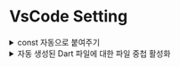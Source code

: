 # VsCode Setting

<details>
<summary> const 자동으로 붙여주기 </summary>

com + , 누르고  
codeActionsOnSave 검색후  
settings.json   
~~~
"editor.codeActionsOnSave": {
    "source.fixAll": true
}
~~~
true로 설정하면 저장할때 const를 자동으로 붙여준다

</details>

<details>
<summary> 자동 생성된 Dart 파일에 대한 파일 중첩 활성화 </summary>
 
settings.json   
~~~
{
  "explorer.fileNesting.patterns": {
      "*.dart": "${capture}.g.dart, ${capture}.freezed.dart"
  },
  "explorer.fileNesting.enabled": true,
  "explorer.fileNesting.expand": false,
}
~~~

# Reference
https://codewithandrea.com/articles/vscode-shortcuts-extensions-settings-flutter-development/#6-enable-file-nesting-for-auto-generated-dart-files

</details>